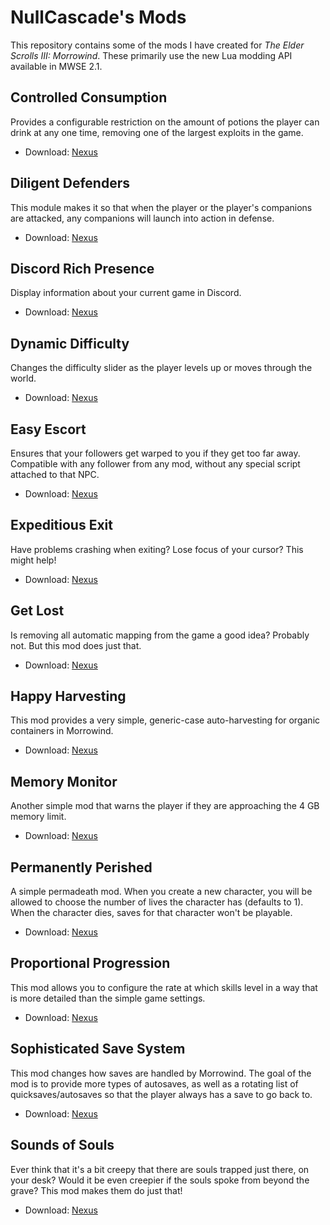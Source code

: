 # NullCascade's Mods

This repository contains some of the mods I have created for *The Elder Scrolls III: Morrowind*. These primarily use the new Lua modding API available in MWSE 2.1.

## Controlled Consumption

Provides a configurable restriction on the amount of potions the player can drink at any one time, removing one of the largest exploits in the game.

* Download: [Nexus](https://www.nexusmods.com/morrowind/mods/45624)

## Diligent Defenders

This module makes it so that when the player or the player's companions are attacked, any companions will launch into action in defense.

* Download: [Nexus](https://www.nexusmods.com/morrowind/mods/45717)

## Discord Rich Presence

Display information about your current game in Discord.

* Download: [Nexus](https://www.nexusmods.com/morrowind/mods/45550)

## Dynamic Difficulty

Changes the difficulty slider as the player levels up or moves through the world.

* Download: [Nexus](https://www.nexusmods.com/morrowind/mods/45710)

## Easy Escort

Ensures that your followers get warped to you if they get too far away. Compatible with any follower from any mod, without any special script attached to that NPC.

* Download: [Nexus](https://www.nexusmods.com/morrowind/mods/45712)

## Expeditious Exit

Have problems crashing when exiting? Lose focus of your cursor? This might help!

* Download: [Nexus](https://www.nexusmods.com/morrowind/mods/45634)

## Get Lost

Is removing all automatic mapping from the game a good idea? Probably not. But this mod does just that.

* Download: [Nexus](https://www.nexusmods.com/morrowind/mods/45981)

## Happy Harvesting

This mod provides a very simple, generic-case auto-harvesting for organic containers in Morrowind.

* Download: [Nexus](https://www.nexusmods.com/morrowind/mods/45627)

## Memory Monitor

Another simple mod that warns the player if they are approaching the 4 GB memory limit.

* Download: [Nexus](https://www.nexusmods.com/morrowind/mods/45696)

## Permanently Perished

A simple permadeath mod. When you create a new character, you will be allowed to choose the number of lives the character has (defaults to 1). When the character dies, saves for that character won't be playable.

* Download: [Nexus](https://www.nexusmods.com/morrowind/mods/45672)

## Proportional Progression

This mod allows you to configure the rate at which skills level in a way that is more detailed than the simple game settings.

* Download: [Nexus](https://www.nexusmods.com/morrowind/mods/45697)

## Sophisticated Save System

This mod changes how saves are handled by Morrowind. The goal of the mod is to provide more types of autosaves, as well as a rotating list of quicksaves/autosaves so that the player always has a save to go back to.

* Download: [Nexus](https://www.nexusmods.com/morrowind/mods/45608)

## Sounds of Souls

Ever think that it's a bit creepy that there are souls trapped just there, on your desk? Would it be even creepier if the souls spoke from beyond the grave? This mod makes them do just that!

* Download: [Nexus](https://www.nexusmods.com/morrowind/mods/45657)
